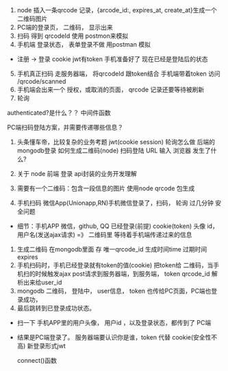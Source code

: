 1. node 插入一条qrcode 记录，{arcode_id:, expires_at, create_at}生成一个二维码图片
2. PC端的登录页， 二维码， 显示出来
3. 扫码 得到 qrcodeId 使用 postmon来模拟
4. 手机端 登录状态， 表单登录不做 用postman 模拟
  - 注册 -> 登录 cookie  jwt有token 手机准备好了
  现在已经是登陆后的状态
5. 手机真正扫码 走服务器端， 将qrcodeId 跟token结合
   手机端带着token 访问 /qrcode/scanned
6. 手机端会出来一个 授权，或取消的页面， qrcode 记录还要等待被刷新
6. 轮询



authenticated?是什么？？ 中间件函数



PC端扫码登陆方案，并需要传递哪些信息？

1. 头条懂车帝，比较复杂的业务考题
   jwt(cookie session)  轮询怎么做  后端的mongodb登录  如何生成二维码(node)  扫码登陆
   URL 输入 浏览器 发生了什么?
2. 关于 node  前端  登录  api封装的业务开发理解

 
1. 需要有一个二维码：包含一段信息的图片 使用node qrcode 包生成
2. 手机扫码 微信App(Unionapp,RN)手机微信登录了，扫码，
    轮询 过几分钟 安全问题
  - 细节：手机APP 微信，github, QQ 已经登录(前提) cookie(token)  头像  id，用户名(发送ajax请求) =》 二维码里 等待着手机端传递过来的信息
  1. 生成二维码 在mongodb里面 存 唯一qrcode_id 生成时间time  过期时间expires
  2. 手机扫码时，手机已经登录就有token的值(cookie) 把token给 二维码，当手机扫的时候触发ajax post请求到服务器端，到服务端， token qrcode_id 解析出来给user_id
  3. mongodb 二维码， 登陆中， user信息， token 也传给PC页面，PC端也登录成功，
  4. 最后跳转到已登录成功状态。
  - 扫一下 手机APP里的用户头像， 用户id ，以及登录状态，都传到了 PC端 
  - 结果是PC端登录了。
    服务器端要认识你是谁，token 代替 cookie(安全性不高)
    新登录形式jwt

    connect()函数